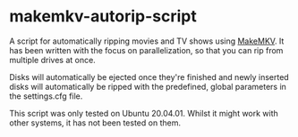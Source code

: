 # makemkv-autorip-script
A script for automatically ripping movies and TV shows using [MakeMKV](https://www.makemkv.com/).
It has been written with the focus on parallelization, so that you can rip from multiple drives at once.

Disks will automatically be ejected once they're finished and newly inserted disks will automatically be ripped with the predefined, global parameters in the settings.cfg file.

This script was only tested on Ubuntu 20.04.01. Whilst it might work with other systems, it has not been tested on them.
